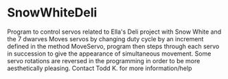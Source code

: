 # SnowWhiteDeli
Program to control servos related to Ella's Deli project with Snow White and the 7 dwarves
Moves servos by changing duty cycle by an increment defined in the method MoveServo, program then steps through each servo in succession to give the appearance of simultaneous movement. Some servo rotations are reversed in the programming in order to be more aesthetically pleasing.
Contact Todd K. for more information/help
